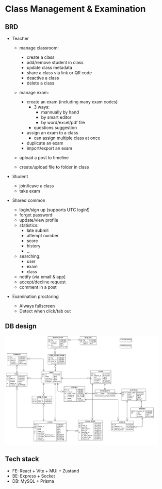 # Class Management & Examination

## BRD
- Teacher
  - manage classroom:
    - create a class
    - add/remove student in class
    - update class metadata
    - share a class via link or QR code
    - deactive a class
    - delete a class

  - manage exam:
    - create an exam (including many exam codes)
      - 3 ways:
        - mannually by hand
        - by smart editor
        - by word/excel/pdf file
      - questions suggestion
    - assign an exam to a class
      - can assign multiple class at once
    - duplicate an exam
    - import/export an exam
  - upload a post to timeline
  - create/upload file to folder in class

- Student
  - join/leave a class
  - take exam

- Shared common
    - login/sign up (supports UTC login!)
    - forgot password
    - update/view profile
    - statistics:
      - late submit
      - attempt number
      - score
      - history
      - ...
    - searching:
      - user
      - exam
      - class
    - notify (via email & app)
    - accept/decline request
    - comment in a post

- Examination proctoring
    - Always fullscreen
    - Detect when click/tab out

## DB design
![erd](./ERD.png)

## Tech stack
- FE: React + Vite + MUI + Zustand
- BE: Express + Socket
- DB: MySQL + Prisma